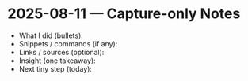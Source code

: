 # 2025-08-11 — Capture-only Notes

- What I did (bullets):
- Snippets / commands (if any):
- Links / sources (optional):
- Insight (one takeaway):
- Next tiny step (today):
